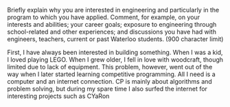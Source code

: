 Briefly explain why you are interested in engineering and particularly in the program to which you have applied. Comment, for example, on your interests and abilities; your career goals; exposure to engineering through school-related and other experiences; and discussions you have had with engineers, teachers, current or past Waterloo students.  (900 character limit)

First, I have always been interested in building something. When I was a kid, I loved playing LEGO. When I grew older, I fell in love with woodcraft, though limited due to lack of equipment. This problem, however, went out of the way when I later started learning competitive programming. All I need is a computer and an internet connection. CP is mainly about algorithms and problem solving, but during my spare time I also surfed the internet for interesting projects such as CYaRon


